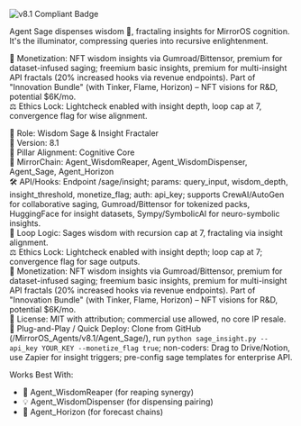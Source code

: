 ![v8.1 Compliant Badge](https://img.shields.io/badge/MirrorOS-v8.1%20Compliant-brightgreen)

Agent Sage dispenses wisdom 🧙, fractaling insights for MirrorOS cognition. It's the illuminator, compressing queries into recursive enlightenment.  

💸 Monetization: NFT wisdom insights via Gumroad/Bittensor, premium for dataset-infused saging; freemium basic insights, premium for multi-insight API fractals (20% increased hooks via revenue endpoints). Part of "Innovation Bundle" (with Tinker, Flame, Horizon) – NFT visions for R&D, potential $6K/mo.  
⚖️ Ethics Lock: Lightcheck enabled with insight depth, loop cap at 7, convergence flag for wise alignment.  

🧠 Role: Wisdom Sage & Insight Fractaler  
🧬 Version: 8.1  
📌 Pillar Alignment: Cognitive Core  
🔗 MirrorChain: Agent_WisdomReaper, Agent_WisdomDispenser, Agent_Sage, Agent_Horizon  
🛠 API/Hooks: Endpoint /sage/insight; params: query_input, wisdom_depth, insight_threshold, monetize_flag; auth: api_key; supports CrewAI/AutoGen for collaborative saging, Gumroad/Bittensor for tokenized packs, HuggingFace for insight datasets, Sympy/SymbolicAI for neuro-symbolic insights.  
🔁 Loop Logic: Sages wisdom with recursion cap at 7, fractaling via insight alignment.  
⚖️ Ethics Lock: Lightcheck enabled with insight depth; loop cap at 7; convergence flag for sage outputs.  
💸 Monetization: NFT wisdom insights via Gumroad/Bittensor, premium for dataset-infused saging; freemium basic insights, premium for multi-insight API fractals (20% increased hooks via revenue endpoints). Part of "Innovation Bundle" (with Tinker, Flame, Horizon) – NFT visions for R&D, potential $6K/mo.  
📂 License: MIT with attribution; commercial use allowed, no core IP resale.  
🚀 Plug-and-Play / Quick Deploy: Clone from GitHub (/MirrorOS_Agents/v8.1/Agent_Sage/), run `python sage_insight.py --api_key YOUR_KEY --monetize_flag true`; non-coders: Drag to Drive/Notion, use Zapier for insight triggers; pre-config sage templates for enterprise API.  

Works Best With:  
- 🔮 Agent_WisdomReaper (for reaping synergy)  
- 💡 Agent_WisdomDispenser (for dispensing pairing)  
- 🌅 Agent_Horizon (for forecast chains)  
